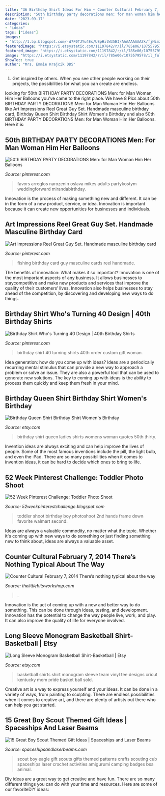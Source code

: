 ```yaml
---
title: "36 Birthday Shirt Ideas For Him ~ Counter Cultural February 7, 2014 There’s Nothing Typical About The Way"
description: "50th birthday party decorations men: for man woman him her balloons"
date: "2023-09-17"
categories:
- "ideas"
tags: ["ideas"]
images:
- "http://1.bp.blogspot.com/-d7F0TJYu4Es/UEpHilW35EI/AAAAAAAAAZk/fjNimzkLBus/s1600/IMG_1990.JPG"
featuredImage: "https://i.etsystatic.com/11197842/r/il/785e06/1075579578/il_fullxfull.1075579578_4x0c.jpg"
featured_image: "https://i.etsystatic.com/11197842/r/il/785e06/1075579578/il_fullxfull.1075579578_4x0c.jpg"
image: "https://i.etsystatic.com/11197842/r/il/785e06/1075579578/il_fullxfull.1075579578_4x0c.jpg"
ShowToc: true
author: "Mrs. Emmie Krajcik DDS"
---
```



1. Get inspired by others. When you see other people working on their projects, the possibilities for what you can create are endless.

	

		
looking for 50th BIRTHDAY PARTY DECORATIONS Men: for Man Woman Him Her Balloons you've came to the right place. We have 8 Pics about 50th BIRTHDAY PARTY DECORATIONS Men: for Man Woman Him Her Balloons like Art Impressions Reel Great Guy Set. Handmade masculine birthday card, Birthday Queen Shirt Birthday Shirt Women&#039;s Birthday and also 50th BIRTHDAY PARTY DECORATIONS Men: for Man Woman Him Her Balloons. Here it is:
		
    
## 50th BIRTHDAY PARTY DECORATIONS Men: For Man Woman Him Her Balloons

<img loading=lazy src="https://i.pinimg.com/736x/1c/7c/7d/1c7c7d843667b34125f5bf3b001a444b.jpg" onerror="this.onerror=null;this.src='https://tse3.mm.bing.net/th?id=OIP.M-6yC25XSRzCP6Z2amX9HgHaFr&amp;pid=15.1';" alt="50th BIRTHDAY PARTY DECORATIONS Men: for Man Woman Him Her Balloons">

_Source: pinterest.com_

>favors arreglos narozenin oslava mikes adults partykostym weddingforward mirandabirthday. 

	

Innovation is the process of making something new and different. It can be in the form of a new product, service, or idea. Innovation is important because it can create new opportunities for businesses and individuals.

    
## Art Impressions Reel Great Guy Set. Handmade Masculine Birthday Card

<img loading=lazy src="https://i.pinimg.com/736x/25/0f/f7/250ff772518726765d4cce86f5f6f149.jpg" onerror="this.onerror=null;this.src='https://tse1.mm.bing.net/th?id=OIP._dVibGQ1DQi1q2BVRWtS-gHaHa&amp;pid=15.1';" alt="Art Impressions Reel Great Guy Set. Handmade masculine birthday card">

_Source: pinterest.com_

>fishing birthday card guy masculine cards reel handmade. 

	

The benefits of innovation: What makes it so important?
Innovation is one of the most important aspects of any business. It allows businesses to staycompetitive and make new products and services that improve the quality of their customers’ lives. Innovation also helps businesses to stay ahead of the competition, by discovering and developing new ways to do things.

    
## Birthday Shirt Who&#039;s Turning 40 Design | 40th Birthday Shirts

<img loading=lazy src="https://i.pinimg.com/736x/24/bb/d2/24bbd2aa49f33f3b3d652caa1d742ddf--birthday-shirts-th-birthday.jpg" onerror="this.onerror=null;this.src='https://tse1.mm.bing.net/th?id=OIP.CtEZ6S3eCHVQBFREtdebfwHaHa&amp;pid=15.1';" alt="Birthday Shirt Who&#039;s Turning 40 Design | 40th Birthday Shirts">

_Source: pinterest.com_

>birthday shirt 40 turning shirts 40th order custom gift woman. 

	

Idea generation: how do you come up with ideas?
Ideas are a periodically recurring mental stimulus that can provide a new way to approach a problem or solve an issue. They are also a powerful tool that can be used to generate new solutions. The key to coming up with ideas is the ability to process them quickly and keep them fresh in your mind.

    
## Birthday Queen Shirt Birthday Shirt Women&#039;s Birthday

<img loading=lazy src="https://img.etsystatic.com/il/e3ad38/1254777721/il_570xN.1254777721_kkko.jpg?version=1" onerror="this.onerror=null;this.src='https://tse4.mm.bing.net/th?id=OIP.7NgxsSEcMzR5UzA-yXH0-wHaIi&amp;pid=15.1';" alt="Birthday Queen Shirt Birthday Shirt Women&#039;s Birthday">

_Source: etsy.com_

>birthday shirt queen ladies shirts womens woman quotes 50th thirty. 

	

Invention ideas are always exciting and can help improve the lives of people. Some of the most famous inventions include the pill, the light bulb, and even the iPad. There are so many possibilities when it comes to invention ideas, it can be hard to decide which ones to bring to life.

    
## 52 Week Pinterest Challenge: Toddler Photo Shoot

<img loading=lazy src="http://1.bp.blogspot.com/-d7F0TJYu4Es/UEpHilW35EI/AAAAAAAAAZk/fjNimzkLBus/s1600/IMG_1990.JPG" onerror="this.onerror=null;this.src='https://tse4.mm.bing.net/th?id=OIP._rIoyZxDau2-w3eIzvIsRAHaH4&amp;pid=15.1';" alt="52 Week Pinterest Challenge: Toddler Photo Shoot">

_Source: 52weekpinterestchallenge.blogspot.com_

>toddler shoot birthday boy photoshoot 2nd hands frame down favorite walmart second. 

	

Ideas are always a valuable commodity, no matter what the topic. Whether it's coming up with new ways to do something or just finding something new to think about, ideas are always a valuable asset.

    
## Counter Cultural February 7, 2014 There’s Nothing Typical About The Way

<img loading=lazy src="http://thelittlebitsworkshop.com/thelittlebitsworkshop.com/Resources/Archive_files/shapeimage_21.png" onerror="this.onerror=null;this.src='https://tse3.mm.bing.net/th?id=OIP.rcT_XL8zWzVjQAzf-bg4dgAAAA&amp;pid=15.1';" alt="Counter Cultural February 7, 2014 There’s nothing typical about the way">

_Source: thelittlebitsworkshop.com_

>. 

	

Innovation is the act of coming up with a new and better way to do something. This can be done through ideas, testing, and development. Innovation has the potential to change the way people live, work, and play. It can also improve the quality of life for everyone involved.

    
## Long Sleeve Monogram Basketball Shirt-Basketball | Etsy

<img loading=lazy src="https://i.etsystatic.com/11197842/r/il/785e06/1075579578/il_fullxfull.1075579578_4x0c.jpg" onerror="this.onerror=null;this.src='https://tse2.mm.bing.net/th?id=OIP.wGkjmZotndEEUCOBp8PPFQHaHa&amp;pid=15.1';" alt="Long Sleeve Monogram Basketball Shirt-Basketball | Etsy">

_Source: etsy.com_

>basketball shirts shirt monogram sleeve team vinyl tee designs cricut kentucky mom pride basket ball sold. 

	

Creative art is a way to express yourself and your ideas. It can be done in a variety of ways, from painting to sculpting. There are endless possibilities when it comes to creative art, and there are plenty of artists out there who can help you get started.

    
## 15 Great Boy Scout Themed Gift Ideas | Spaceships And Laser Beams

<img loading=lazy src="http://spaceshipsandlaserbeams.com/wp-content/uploads/2015/09/boy-scout-gift-ideas.jpg" onerror="this.onerror=null;this.src='https://tse2.mm.bing.net/th?id=OIP.6vrpzcyFWtBVdWaxK0fZlwHaLH&amp;pid=15.1';" alt="15 Great Boy Scout Themed Gift Ideas | Spaceships and Laser Beams">

_Source: spaceshipsandlaserbeams.com_

>scout boy eagle gift scouts gifts themed patterns crafts scouting cub spaceships laser crochet activities amigurumi camping badges bsa animal. 

	

Diy ideas are a great way to get creative and have fun. There are so many different things you can do with your time and resources. Here are some of our favoriteDIY ideas:

